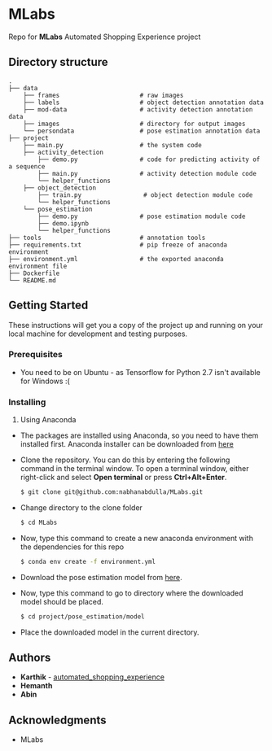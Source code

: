 # MLabs
Repo for **MLabs** Automated Shopping Experience project


## Directory structure
    .
    ├── data
        ├── frames                      # raw images
        ├── labels                      # object detection annotation data
        ├── mod-data                    # activity detection annotation data
        ├── images                      # directory for output images
        └── persondata                  # pose estimation annotation data
    ├── project    
        ├── main.py                     # the system code
        ├── activity_detection    
            ├── demo.py                 # code for predicting activity of a sequence
            ├── main.py                 # activity detection module code
            └── helper_functions
        ├── object_detection  
            ├── train.py                 # object detection module code
            └── helper_functions
        └── pose_estimation
            ├── demo.py                 # pose estimation module code
            ├── demo.ipynb
            └── helper_functions
    ├── tools                           # annotation tools
    ├── requirements.txt                # pip freeze of anaconda environment
    ├── environment.yml                 # the exported anaconda environment file
    ├── Dockerfile
    └── README.md         
    

## Getting Started

These instructions will get you a copy of the project up and running on your local machine for development and testing purposes. 

### Prerequisites
* You need to be on Ubuntu - as Tensorflow for Python 2.7 isn't available for Windows :(

### Installing

1) Using Anaconda
* The packages are installed using Anaconda, so you need to have them installed first. Anaconda installer can be downloaded from [here](https://www.anaconda.com/distribution/#download-section)

* Clone the repository. You can do this by entering the following command in the terminal window. To open a terminal window, either right-click and select **Open terminal** or press **Ctrl+Alt+Enter**.
    ```bash
    $ git clone git@github.com:nabhanabdulla/MLabs.git
    ```
* Change directory to the clone folder
    ```bash
    $ cd MLabs
    ```
* Now, type this command to create a new anaconda environment with the dependencies for this repo
    ```bash
    $ conda env create -f environment.yml
    ```
* Download the pose estimation model from [here](https://drive.google.com/open?id=1oMOmpI9C_PT6fNbo0Zk2j_4GDK2Dq09x).

* Now, type this command to go to directory where the downloaded model should be placed.
    ```bash
    $ cd project/pose_estimation/model
    ```
* Place the downloaded model in the current directory.

<!---
2) Using Docker 
* Install and setup Docker using info [here](https://docs.docker.com/install/linux/docker-ce/ubuntu/)
* Get the docker image
    ```bash
    $ sudo docker run nabhanpv/automated-shopping-experience
    ```
* On completion of installation of libraries, you will be displayed the bash shell of the docker container. Here you can play with the files as you would normally.
-->

## Authors

* **Karthik** - [automated_shopping_experience](https://github.com/gottacodeemall/automated_shopping_experience)
* **Hemanth**
* **Abin**


## Acknowledgments
* MLabs 
